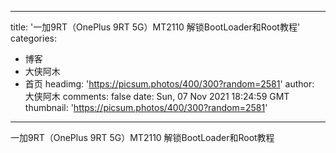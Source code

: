 
---
title: '一加9RT（OnePlus 9RT 5G）MT2110 解锁BootLoader和Root教程'
categories: 
 - 博客
 - 大侠阿木
 - 首页
headimg: 'https://picsum.photos/400/300?random=2581'
author: 大侠阿木
comments: false
date: Sun, 07 Nov 2021 18:24:59 GMT
thumbnail: 'https://picsum.photos/400/300?random=2581'
---

<div>   
一加9RT（OnePlus 9RT 5G）MT2110 解锁BootLoader和Root教程  
</div>
            